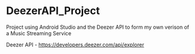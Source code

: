 # DeezerAPI_Project

Project using Android Studio and the Deezer API to form my own verison of a Music Streaming Service

Deezer API - https://developers.deezer.com/api/explorer
